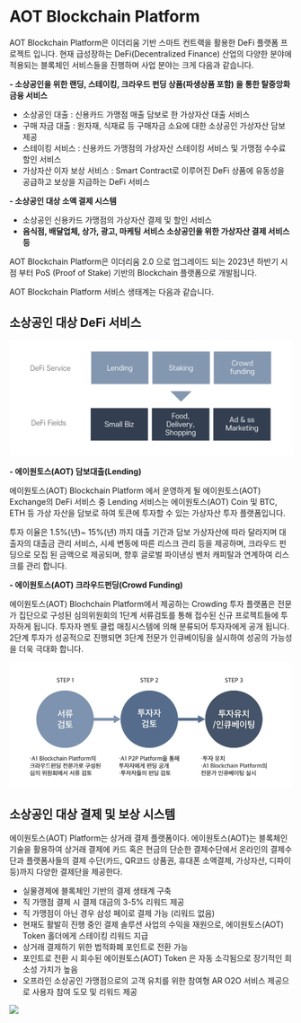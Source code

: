# AOT Blockchain Platform

AOT Blockchain Platform은 이더리움 기반 스마트 컨트랙을 활용한 DeFi 플랫폼 프로젝트 입니다. 현재 급성장하는 DeFi(Decentralized Finance) 산업의 다양한 분야에 적용되는 블록체인 서비스들을 진행하며 사업 분야는 크게 다음과 같습니다.

**- 소상공인을 위한 랜딩, 스테이킹, 크라우드 펀딩 상품(파생상품 포함) 을 통한 탈중앙화 금융 서비스**

* 소상공인 대출 : 신용카드 가맹점 매출 담보로 한 가상자산 대출 서비스
* 구매 자금 대출 : 원자재, 식재료 등 구매자금 소요에 대한 소상공인 가상자산 담보 제공
* 스테이킹 서비스 : 신용카드 가맹점의 가상자산 스테이킹 서비스 및 가맹점 수수료 할인 서비스
* 가상자산 이자 보상 서비스 : Smart Contract로 이루어진 DeFi 상품에 유동성을 공급하고 보상을 지급하는 DeFi 서비스

**- 소상공인 대상 소액 결제 시스템**

* 소상공인 신용카드 가맹점의 가상자산 결제 및 할인 서비스
* **음식점, 배달업체, 상가, 광고, 마케팅 서비스 소상공인을 위한 가상자산 결제 서비스 등**

AOT Blockchain Platform은 이더리움 2.0 으로 업그레이드 되는 2023년 하반기 시점 부터 PoS (Proof of Stake) 기반의 Blockchain 플랫폼으로 개발됩니다.

AOT Blockchain Platform 서비스 생태계는 다음과 같습니다.

## 소상공인 대상 DeFi 서비스

![](.gitbook/assets/07.png)

**- 에이원토스(AOT) 담보대출(Lending)**

에이원토스(AOT) Blockchain Platform 에서 운영하게 될 에이원토스(AOT) Exchange의 DeFi 서비스 중 Lending 서비스는 에이원토스(AOT) Coin 및 BTC, ETH 등 가상 자산을 담보로 하여 토큰에 투자할 수 있는 가상자산 투자 플랫폼입니다.

투자 이율은 1.5%(년)\~ 15%(년) 까지 대출 기간과 담보 가상자산에 따라 달라지며 대출자의 대출금 관리 서비스, 시세 변동에 따른 리스크 관리 등을 제공하며, 크라우드 펀딩으로 모집 된 금액으로 제공되며, 향후 글로벌 파이낸싱 벤처 캐피탈과 연계하여 리스크를 관리 합니다.

**- 에이원토스(AOT) 크라우드펀딩(Crowd Funding)**

에이원토스(AOT) Blochchain Platform에서 제공하는 Crowding 투자 플랫폼은 전문가 집단으로 구성된 심의위원회의 1단계 서류검토를 통해 접수된 신규 프로젝트들에 투자하게 됩니다. 투자자 멘토 클럽 매칭시스템에 의해 분류되어 투자자에게 공개 됩니다. 2단계 투자가 성공적으로 진행되면 3단계 전문가 인큐베이팅을 실시하여 성공의 가능성을 더욱 극대화 합니다.

![](.gitbook/assets/08.png)

## 소상공인 대상 결제 및 보상 시스템

에이원토스(AOT) Platform는 상거래 결제 플랫폼이다. 에이원토스(AOT)는 블록체인 기술을 활용하여 상거래 결제에 카드 혹은 현금의 단순한 결제수단에서 온라인의 결제수단과 플랫폼사들의 결제 수단(카드, QR코드 상품권, 휴대폰 소액결제, 가상자산, 디파이 등)까지 다양한 결제단을 제공한다.

* 실물경제에 블록체인 기반의 결제 생태계 구축
* 직 가맹점 결제 시 결제 대금의 3-5% 리워드 제공
* 직 가맹점이 아닌 경우 삼성 페이로 결제 가능 (리워드 없음)
* 현재도 활발히 진행 중인 결제 솔루션 사업의 수익을 재원으로, 에이원토스(AOT) Token 홀더에게 스테이킹 리워드 지급
* 상거래 결제하기 위한 법적화폐 포인트로 전환 가능
* 포인트로 전환 시 회수된 에이원토스(AOT) Token 은 자동 소각됨으로 장기적인 희소성 가치가 높음
* 오프라인 소상공인 가맹점으로의 고객 유치를 위한 참여형 AR O2O 서비스 제공으로 사용자 참여 도모 및 리워드 제공

![](.gitbook/assets/결제및보상시스템\_20220624.png)
